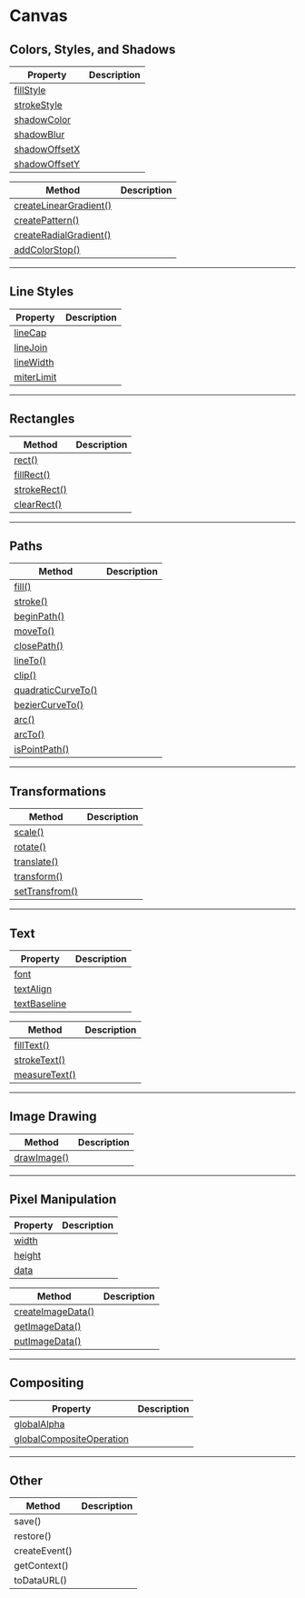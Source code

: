 # Canvas

## Colors, Styles, and Shadows

| Property                                                                 | Description |
| ------------------------------------------------------------------------ | ----------- |
| [fillStyle](https://www.w3schools.com/tags/canvas_fillstyle.asp)         |             |
| [strokeStyle](https://www.w3schools.com/tags/canvas_strokestyle.asp)     |             |
| [shadowColor](https://www.w3schools.com/tags/canvas_shadowcolor.asp)     |             |
| [shadowBlur](https://www.w3schools.com/tags/canvas_shadowblur.asp)       |             |
| [shadowOffsetX](https://www.w3schools.com/tags/canvas_shadowoffsetx.asp) |             |
| [shadowOffsetY](https://www.w3schools.com/tags/canvas_shadowoffsety.asp) |             |

| Method                                                                                   | Description |
| ---------------------------------------------------------------------------------------- | ----------- |
| [createLinearGradient()](https://www.w3schools.com/tags/canvas_createlineargradient.asp) |             |
| [createPattern()](https://www.w3schools.com/tags/canvas_createpattern.asp)               |             |
| [createRadialGradient()](https://www.w3schools.com/tags/canvas_createradialgradient.asp) |             |
| [addColorStop()](https://www.w3schools.com/tags/canvas_addcolorstop.asp)                 |             |

---

## Line Styles

| Property                                                           | Description |
| ------------------------------------------------------------------ | ----------- |
| [lineCap](https://www.w3schools.com/tags/canvas_linecap.asp)       |             |
| [lineJoin](https://www.w3schools.com/tags/canvas_linejoin.asp)     |             |
| [lineWidth](https://www.w3schools.com/tags/canvas_linewidth.asp)   |             |
| [miterLimit](https://www.w3schools.com/tags/canvas_miterlimit.asp) |             |

---

## Rectangles

| Method                                                               | Description |
| -------------------------------------------------------------------- | ----------- |
| [rect()](https://www.w3schools.com/tags/canvas_rect.asp)             |             |
| [fillRect()](https://www.w3schools.com/tags/canvas_fillrect.asp)     |             |
| [strokeRect()](https://www.w3schools.com/tags/canvas_strokerect.asp) |             |
| [clearRect()](https://www.w3schools.com/tags/canvas_clearrect.asp)   |             |

---

## Paths

| Method                                                                           | Description |
| -------------------------------------------------------------------------------- | ----------- |
| [fill()](https://www.w3schools.com/tags/canvas_fill.asp)                         |             |
| [stroke()](https://www.w3schools.com/tags/canvas_stroke.asp)                     |             |
| [beginPath()](https://www.w3schools.com/tags/canvas_beginpath.asp)               |             |
| [moveTo()](https://www.w3schools.com/tags/canvas_moveto.asp)                     |             |
| [closePath()](https://www.w3schools.com/tags/canvas_closepath.asp)               |             |
| [lineTo()](https://www.w3schools.com/tags/canvas_lineto.asp)                     |             |
| [clip()](https://www.w3schools.com/tags/canvas_clip.asp)                         |             |
| [quadraticCurveTo()](https://www.w3schools.com/tags/canvas_quadraticcurveto.asp) |             |
| [bezierCurveTo()](https://www.w3schools.com/tags/canvas_beziercurveto.asp)       |             |
| [arc()](https://www.w3schools.com/tags/canvas_arc.asp)                           |             |
| [arcTo()](https://www.w3schools.com/tags/canvas_arcto.asp)                       |             |
| [isPointPath()](https://www.w3schools.com/tags/canvas_ispointinpath.asp)         |             |

---

## Transformations

| Method                                                                   | Description |
| ------------------------------------------------------------------------ | ----------- |
| [scale()](https://www.w3schools.com/tags/canvas_scale.asp)               |             |
| [rotate()](https://www.w3schools.com/tags/canvas_rotate.asp)             |             |
| [translate()](https://www.w3schools.com/tags/canvas_translate.asp)       |             |
| [transform()](https://www.w3schools.com/tags/canvas_transform.asp)       |             |
| [setTransfrom()](https://www.w3schools.com/tags/canvas_settransform.asp) |             |

---

## Text

| Property                                                               | Description |
| ---------------------------------------------------------------------- | ----------- |
| [font](https://www.w3schools.com/tags/canvas_font.asp)                 |             |
| [textAlign](https://www.w3schools.com/tags/canvas_textalign.asp)       |             |
| [textBaseline](https://www.w3schools.com/tags/canvas_textbaseline.asp) |             |

| Method                                                                 | Description |
| ---------------------------------------------------------------------- | ----------- |
| [fillText()](https://www.w3schools.com/tags/canvas_filltext.asp)       |             |
| [strokeText()](https://www.w3schools.com/tags/canvas_stroketext.asp)   |             |
| [measureText()](https://www.w3schools.com/tags/canvas_measuretext.asp) |             |

---

## Image Drawing

| Method                                                             | Description |
| ------------------------------------------------------------------ | ----------- |
| [drawImage()](https://www.w3schools.com/tags/canvas_drawimage.asp) |             |

---

## Pixel Manipulation

| Property                                                             | Description |
| -------------------------------------------------------------------- | ----------- |
| [width](https://www.w3schools.com/tags/canvas_imagedata_width.asp)   |             |
| [height](https://www.w3schools.com/tags/canvas_imagedata_height.asp) |             |
| [data](https://www.w3schools.com/tags/canvas_imagedata_data.asp)     |             |

| Method                                                                         | Description |
| ------------------------------------------------------------------------------ | ----------- |
| [createImageData()](https://www.w3schools.com/tags/canvas_createimagedata.asp) |             |
| [getImageData()](https://www.w3schools.com/tags/canvas_getimagedata.asp)       |             |
| [putImageData()](https://www.w3schools.com/tags/canvas_putimagedata.asp)       |             |

---

## Compositing

| Property                                                             | Description |
| -------------------------------------------------------------------- | ----------- |
| [globalAlpha](https://www.w3schools.com/tags/canvas_globalalpha.asp) |             |
| [globalCompositeOperation]()                                         |             |

---

## Other

| Method        | Description |
| ------------- | ----------- |
| save()        |             |
| restore()     |             |
| createEvent() |             |
| getContext()  |             |
| toDataURL()   |             |
